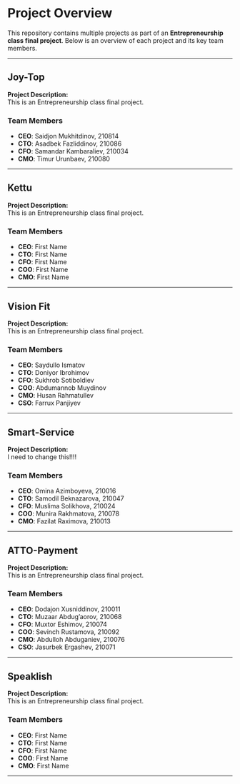 # Project Overview

This repository contains multiple projects as part of an **Entrepreneurship class final project**. Below is an overview of each project and its key team members.

---

## **Joy-Top**

**Project Description:**  
This is an Entrepreneurship class final project.

### Team Members
- **CEO**: Saidjon Mukhitdinov, 210814
- **CTO**: Asadbek Fazliddinov, 210086
- **CFO**: Samandar Kambaraliev, 210034 
- **CMO**: Timur Urunbaev, 210080

---

## **Kettu**

**Project Description:**  
This is an Entrepreneurship class final project.

### Team Members
- **CEO**: First Name
- **CTO**: First Name
- **CFO**: First Name
- **COO**: First Name
- **CMO**: First Name

---

## **Vision Fit**

**Project Description:**  
This is an Entrepreneurship class final project.

### Team Members
- **CEO**: Saydullo Ismatov
- **CTO**: Doniyor Ibrohimov
- **CFO**: Sukhrob Sotiboldiev
- **COO**: Abdumannob Muydinov
- **CMO**: Husan Rahmatullev
- **CSO**: Farrux Panjiyev

---

## **Smart-Service**

**Project Description:**  
I need to change this!!!!

### Team Members
- **CEO**: Omina Azimboyeva, 210016
- **CTO**: Samodil Beknazarova, 210047
- **CFO**: Muslima Solikhova, 210024
- **COO**: Munira Rakhmatova, 210078
- **CMO**: Fazilat Raximova, 210013

---

## **ATTO-Payment**

**Project Description:**  
This is an Entrepreneurship class final project.

### Team Members
- **CEO**: Dodajon Xusniddinov, 210011
- **CTO**: Muzaar Abdug’aorov, 210068
- **CFO**: Muxtor Eshimov, 210074
- **COO**: Sevinch Rustamova, 210092
- **CMO**: Abdulloh Abduganiev, 210076
- **CSO**: Jasurbek Ergashev, 210071

---
## **Speaklish**

**Project Description:**  
This is an Entrepreneurship class final project.

### Team Members
- **CEO**: First Name
- **CTO**: First Name
- **CFO**: First Name
- **COO**: First Name
- **CMO**: First Name

---
